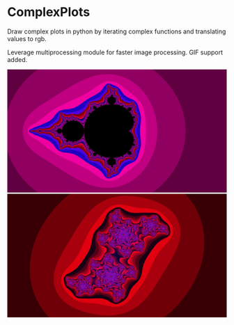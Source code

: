 # ComplexPlots

Draw complex plots in python by iterating complex functions and translating values to rgb.

Leverage multiprocessing module for faster image processing.
GIF support added.

![alt text](mandelbrot_plot_2.png)
![alt text](julia_plot_1.png)
